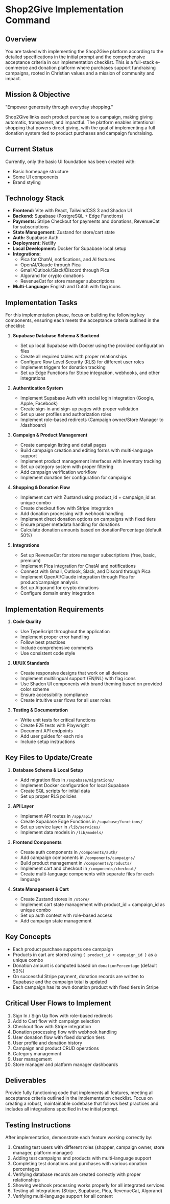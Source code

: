 # Shop2Give Implementation Command

## Overview
You are tasked with implementing the Shop2Give platform according to the detailed specifications in the initial prompt and the comprehensive acceptance criteria in our implementation checklist. This is a full-stack e-commerce and donation platform where purchases support fundraising campaigns, rooted in Christian values and a mission of community and impact.

## Mission & Objective
"Empower generosity through everyday shopping."

Shop2Give links each product purchase to a campaign, making giving automatic, transparent, and impactful. The platform enables intentional shopping that powers direct giving, with the goal of implementing a full donation system tied to product purchases and campaign fundraising.

## Current Status
Currently, only the basic UI foundation has been created with:
- Basic homepage structure
- Some UI components 
- Brand styling

## Technology Stack
- **Frontend:** Vite with React, TailwindCSS 3 and Shadcn UI
- **Backend:** Supabase (PostgreSQL + Edge Functions)
- **Payments:** Stripe Checkout for payments and donations, RevenueCat for subscriptions
- **State Management:** Zustand for store/cart state
- **Auth:** Supabase Auth
- **Deployment:** Netlify
- **Local Development:** Docker for Supabase local setup
- **Integrations:** 
  - Pica for ChatAI, notifications, and AI features
  - OpenAI/Claude through Pica
  - Gmail/Outlook/Slack/Discord through Pica
  - Algorand for crypto donations
  - RevenueCat for store manager subscriptions
- **Multi-Language:** English and Dutch with flag icons

## Implementation Tasks
For this implementation phase, focus on building the following key components, ensuring each meets the acceptance criteria outlined in the checklist:

1. **Supabase Database Schema & Backend**
   - Set up local Supabase with Docker using the provided configuration files
   - Create all required tables with proper relationships
   - Configure Row Level Security (RLS) for different user roles
   - Implement triggers for donation tracking
   - Set up Edge Functions for Stripe integration, webhooks, and other integrations

2. **Authentication System**
   - Implement Supabase Auth with social login integration (Google, Apple, Facebook)
   - Create sign-in and sign-up pages with proper validation
   - Set up user profiles and authorization roles
   - Implement role-based redirects (Campaign owner/Store Manager to /dashboard)

3. **Campaign & Product Management**
   - Create campaign listing and detail pages
   - Build campaign creation and editing forms with multi-language support
   - Implement product management interfaces with inventory tracking
   - Set up category system with proper filtering
   - Add campaign verification workflow
   - Implement donation tier configuration for campaigns

4. **Shopping & Donation Flow**
   - Implement cart with Zustand using product_id + campaign_id as unique combo
   - Create checkout flow with Stripe integration
   - Add donation processing with webhook handling
   - Implement direct donation options on campaigns with fixed tiers
   - Ensure proper metadata handling for donations
   - Calculate donation amounts based on donationPercentage (default 50%)

5. **Integrations**
   - Set up RevenueCat for store manager subscriptions (free, basic, premium)
   - Implement Pica integration for ChatAI and notifications
   - Connect with Gmail, Outlook, Slack, and Discord through Pica
   - Implement OpenAI/Claude integration through Pica for product/campaign analysis
   - Set up Algorand for crypto donations
   - Configure domain entry integration

## Implementation Requirements

1. **Code Quality**
   - Use TypeScript throughout the application
   - Implement proper error handling
   - Follow best practices
   - Include comprehensive comments
   - Use consistent code style

2. **UI/UX Standards**
   - Create responsive designs that work on all devices
   - Implement multilingual support (EN/NL) with flag icons
   - Use Shadcn UI components with brand theming based on provided color scheme
   - Ensure accessibility compliance
   - Create intuitive user flows for all user roles

3. **Testing & Documentation**
   - Write unit tests for critical functions
   - Create E2E tests with Playwright
   - Document API endpoints
   - Add user guides for each role
   - Include setup instructions

## Key Files to Update/Create

1. **Database Schema & Local Setup**
   - Add migration files in `/supabase/migrations/`
   - Implement Docker configuration for local Supabase
   - Create SQL scripts for initial data
   - Set up proper RLS policies

2. **API Layer**
   - Implement API routes in `/app/api/`
   - Create Supabase Edge Functions in `/supabase/functions/`
   - Set up service layer in `/lib/services/`
   - Implement data models in `/lib/models/`

3. **Frontend Components**
   - Create auth components in `/components/auth/`
   - Add campaign components in `/components/campaigns/`
   - Build product management in `/components/products/`
   - Implement cart and checkout in `/components/checkout/`
   - Create multi-language components with separate files for each language

4. **State Management & Cart**
   - Create Zustand stores in `/store/`
   - Implement cart state management with product_id + campaign_id as unique combo
   - Set up auth context with role-based access
   - Add campaign state management

## Key Concepts
- Each product purchase supports one campaign
- Products in cart are stored using `{ product_id + campaign_id }` as a unique combo
- Donation amount is computed based on `donationPercentage` (default 50%)
- On successful Stripe payment, donation records are written to Supabase and the campaign total is updated
- Each campaign has its own donation product with fixed tiers in Stripe

## Critical User Flows to Implement
1. Sign In / Sign Up flow with role-based redirects
2. Add to Cart flow with campaign selection
3. Checkout flow with Stripe integration
4. Donation processing flow with webhook handling
5. User donation flow with fixed donation tiers
6. User profile and donation history
7. Campaign and product CRUD operations
8. Category management
9. User management
10. Store manager and platform manager dashboards

## Deliverables
Provide fully functioning code that implements all features, meeting all acceptance criteria outlined in the implementation checklist. Focus on creating a robust, maintainable codebase that follows best practices and includes all integrations specified in the initial prompt.

## Testing Instructions
After implementation, demonstrate each feature working correctly by:
1. Creating test users with different roles (shopper, campaign owner, store manager, platform manager)
2. Adding test campaigns and products with multi-language support
3. Completing test donations and purchases with various donation percentages
4. Verifying database records are created correctly with proper relationships
5. Showing webhook processing works properly for all integrated services
6. Testing all integrations (Stripe, Supabase, Pica, RevenueCat, Algorand)
7. Verifying multi-language support for all content

